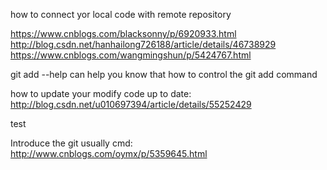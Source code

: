 how to connect yor local code with remote repository

https://www.cnblogs.com/blacksonny/p/6920933.html
http://blog.csdn.net/hanhailong726188/article/details/46738929
https://www.cnblogs.com/wangmingshun/p/5424767.html

git add --help  can help you know that how to control the git add command


how to update your modify code up to date:
http://blog.csdn.net/u010697394/article/details/55252429

test

Introduce the git usually cmd:
http://www.cnblogs.com/oymx/p/5359645.html
